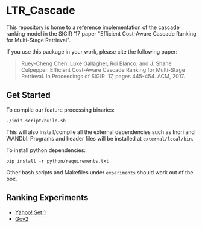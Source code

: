# LTR_Cascade #

This repository is home to a reference implementation of the cascade ranking
model in the SIGIR '17 paper "Efficient Cost-Aware Cascade Ranking for
Multi-Stage Retrieval".

If you use this package in your work, please cite the following paper:

> Ruey-Cheng Chen, Luke Gallagher, Roi Blanco, and J. Shane Culpepper. 
> Efficient Cost-Aware Cascade Ranking for Multi-Stage Retrieval. In
> Proceedings of SIGIR '17, pages 445-454. ACM, 2017.


## Get Started ##

To compile our feature processing binaries:

    ./init-script/build.sh

This will also install/compile all the external dependencies such as Indri and
WANDbl.  Programs and header files will be installed at `external/local/bin`.

To install python dependencies:

    pip install -r python/requirements.txt

Other bash scripts and Makefiles under `experiments` should work out of the box.


## Ranking Experiments ##

* [Yahoo! Set 1](experiments/Yahoo_Set1/README.md)
* [Gov2](experiments/Gov2/README.md)
